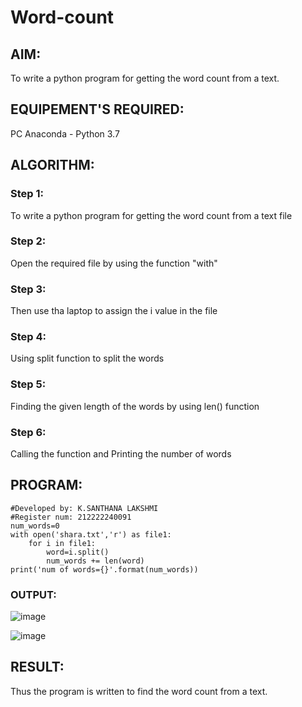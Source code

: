 # Word-count
## AIM:
To write a python program for getting the word count from a text.
## EQUIPEMENT'S REQUIRED: 
PC
Anaconda - Python 3.7
## ALGORITHM: 
### Step 1:
To write a python program for getting the word count from a text file
### Step 2: 
Open the required file by using the function "with" 
### Step 3: 
Then use tha laptop to assign the i value in the file
### Step 4:  
Using split function to split the words
### Step 5: 
Finding the given length of the words by using len() function
### Step 6: 
Calling the function and Printing the number of words
## PROGRAM:
```
#Developed by: K.SANTHANA LAKSHMI
#Register num: 212222240091
num_words=0
with open('shara.txt','r') as file1:
    for i in file1:
        word=i.split()
        num_words += len(word)
print('num of words={}'.format(num_words)) 
```
### OUTPUT:
![image](https://github.com/santhanalakshmi04/Word-count/assets/119475762/2f2eb591-57cc-4dea-a8b8-c72ee64955d3)

![image](https://github.com/santhanalakshmi04/Word-count/assets/119475762/8bbc1648-76e5-4c2d-b56e-f3eb0b1f45d7)


## RESULT:
Thus the program is written to find the word count from a text.
